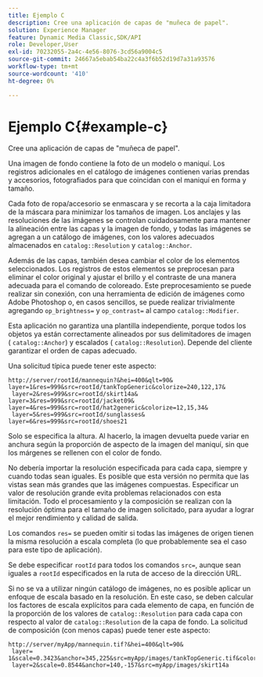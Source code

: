 ```yaml
---
title: Ejemplo C
description: Cree una aplicación de capas de "muñeca de papel".
solution: Experience Manager
feature: Dynamic Media Classic,SDK/API
role: Developer,User
exl-id: 70232055-2a4c-4e56-8076-3cd56a9004c5
source-git-commit: 24667a5ebab54ba22c4a3f6b52d19d7a31a93576
workflow-type: tm+mt
source-wordcount: '410'
ht-degree: 0%

---
```


# Ejemplo C{#example-c}

Cree una aplicación de capas de &quot;muñeca de papel&quot;.

Una imagen de fondo contiene la foto de un modelo o maniquí. Los registros adicionales en el catálogo de imágenes contienen varias prendas y accesorios, fotografiados para que coincidan con el maniquí en forma y tamaño.

Cada foto de ropa/accesorio se enmascara y se recorta a la caja limitadora de la máscara para minimizar los tamaños de imagen. Los anclajes y las resoluciones de las imágenes se controlan cuidadosamente para mantener la alineación entre las capas y la imagen de fondo, y todas las imágenes se agregan a un catálogo de imágenes, con los valores adecuados almacenados en `catalog::Resolution` y `catalog::Anchor`.

Además de las capas, también desea cambiar el color de los elementos seleccionados. Los registros de estos elementos se preprocesan para eliminar el color original y ajustar el brillo y el contraste de una manera adecuada para el comando de coloreado. Este preprocesamiento se puede realizar sin conexión, con una herramienta de edición de imágenes como Adobe Photoshop o, en casos sencillos, se puede realizar trivialmente agregando `op_brightness=` y `op_contrast=` al campo `catalog::Modifier`.

Esta aplicación no garantiza una plantilla independiente, porque todos los objetos ya están correctamente alineados por sus delimitadores de imagen ( `catalog::Anchor`) y escalados ( `catalog::Resolution`). Depende del cliente garantizar el orden de capas adecuado.

Una solicitud típica puede tener este aspecto:

```
http://server/rootId/mannequin?&hei=400&qlt=90&
layer=1&res=999&src=rootId/tankTopGeneric&colorize=240,122,17&
 layer=2&res=999&src=rootId/skirt14a&
layer=3&res=999&src=rootId/jacket09&
layer=4&res=999&src=rootId/hat2generic&colorize=12,15,34&
 layer=5&res=999&src=rootId/sunglasses&
layer=6&res=999&src=rootId/shoes21
```

Solo se especifica la altura. Al hacerlo, la imagen devuelta puede variar en anchura según la proporción de aspecto de la imagen del maniquí, sin que los márgenes se rellenen con el color de fondo.

No debería importar la resolución especificada para cada capa, siempre y cuando todas sean iguales. Es posible que esta versión no permita que las vistas sean más grandes que las imágenes compuestas. Especificar un valor de resolución grande evita problemas relacionados con esta limitación. Todo el procesamiento y la composición se realizan con la resolución óptima para el tamaño de imagen solicitado, para ayudar a lograr el mejor rendimiento y calidad de salida.

Los comandos `res=` se pueden omitir si todas las imágenes de origen tienen la misma resolución a escala completa (lo que probablemente sea el caso para este tipo de aplicación).

Se debe especificar `rootId` para todos los comandos `src=`, aunque sean iguales a `rootId` especificados en la ruta de acceso de la dirección URL.

Si no se va a utilizar ningún catálogo de imágenes, no es posible aplicar un enfoque de escala basado en la resolución. En este caso, se deben calcular los factores de escala explícitos para cada elemento de capa, en función de la proporción de los valores de `catalog::Resolution` para cada capa con respecto al valor de `catalog::Resolution` de la capa de fondo. La solicitud de composición (con menos capas) puede tener este aspecto:

```
http://server/myApp/mannequin.tif?&hei=400&qlt=90&
 layer= 1&scale=0.3423&anchor=345,225&src=myApp/images/tankTopGeneric.tif&colorize=240,122,17&
 layer=2&scale=0.8544&anchor=140,-157&src=myApp/images/skirt14a
```
